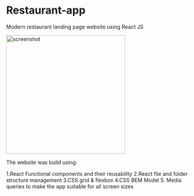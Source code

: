 # Restaurant-app
Modern restaurant landing page website using React JS

<img width="320" alt="screenshot" src="https://user-images.githubusercontent.com/15197958/170075930-be201105-0098-43b1-afdf-09ecbd507398.png">

The website was build using:

1.React Functional components and their reusability
2.React file and folder structure management
3.CSS grid & flexbox
4.CSS BEM Model
5. Media queries to make the app suitable for all screen sizes
